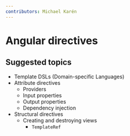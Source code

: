 ```yaml
---
contributors: Michael Karén
---
```


# Angular directives

## Suggested topics
- Template DSLs (Domain-specific Languages)
- Attribute directives
  - Providers
  - Input properties
  - Output properties
  - Dependency injection
- Structural directives
  - Creating and destroying views
    - `TemplateRef`
